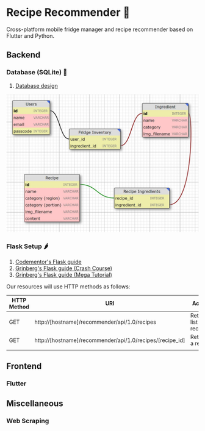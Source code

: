 # Recipe Recommender 🍴
Cross-platform mobile fridge manager and recipe recommender based on Flutter and Python.

## Backend

### Database (SQLite) 💾

1. [Database design](https://ondras.zarovi.cz/sql/demo/)

![img](database_design.JPG)

### Flask Setup 🌶️

1. [Codementor's Flask guide](https://www.codementor.io/@dongido/how-to-build-restful-apis-with-python-and-flask-fh5x7zjrx)
2. [Grinberg's Flask guide (Crash Course)](https://blog.miguelgrinberg.com/post/designing-a-restful-api-with-python-and-flask?fbclid=IwAR10kkkJNCcgVAIHkaDZKdXq3yL1lP8kGykt3466kT61olZmhvz6wjoBiNY)
3. [Grinberg's Flask guide (Mega Tutorial)](https://blog.miguelgrinberg.com/post/the-flask-mega-tutorial-part-i-hello-world)

Our resources will use HTTP methods as follows:

| HTTP Method | URI                                                       | Action                   |
|-------------|-----------------------------------------------------------|--------------------------|
| GET         | http://[hostname]/recommender/api/1.0/recipes             | Retrieve list of recipes |
| GET         | http://[hostname]/recommender/api/1.0/recipes/[recipe_id] | Retrieve a recipe        |
|             |                                                           |                          |


## Frontend

### Flutter

## Miscellaneous

### Web Scraping
